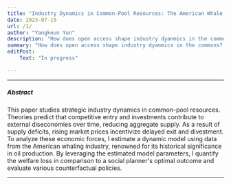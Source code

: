 ```yaml
---
title: "Industry Dynamics in Common-Pool Resources: The American Whale Fishery"
date: 2023-07-15 
url: /1/
author: "Yangkeun Yun"
description: "How does open access shape industry dyanmics in the commons?" 
summary: "How does open access shape industry dyanmics in the commons? I estimate a dynamic model using data from the American whaling industry."
editPost:
    Text: "In progress"

---
```


---

##### Abstract

This paper studies strategic industry dynamics in common-pool resources. Theories predict that competitive entry and investments contribute to external diseconomies over time, reducing aggregate supply. As a result of supply deficits, rising market prices incentivize delayed exit and divestment. To analyze these economic forces, I estimate a dynamic model using data from the American whaling industry, renowned for its historical significance in oil production. By leveraging the estimated model parameters, I quantify the welfare loss in comparison to a social planner's optimal outcome and evaluate various counterfactual policies.

---
